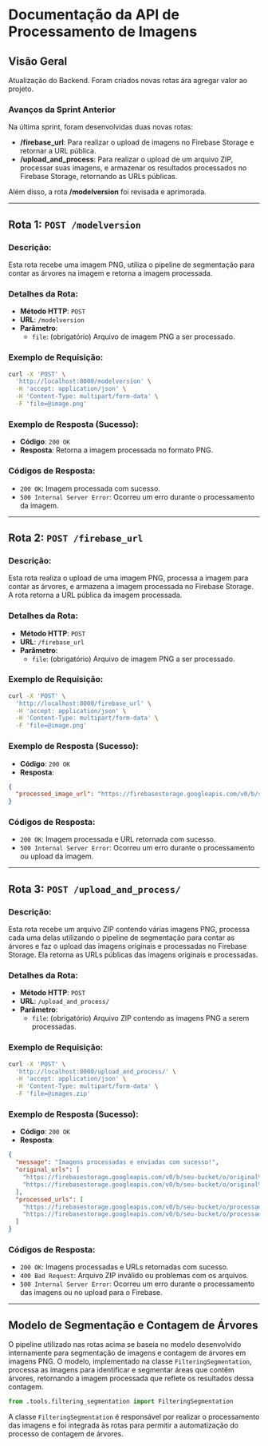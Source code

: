 # Documentação da API de Processamento de Imagens

## Visão Geral

Atualização do Backend. Foram criados novas rotas ára agregar valor ao projeto.

### Avanços da Sprint Anterior

Na última sprint, foram desenvolvidas duas novas rotas:
- **/firebase_url**: Para realizar o upload de imagens no Firebase Storage e retornar a URL pública.
- **/upload_and_process**: Para realizar o upload de um arquivo ZIP, processar suas imagens, e armazenar os resultados processados no Firebase Storage, retornando as URLs públicas.

Além disso, a rota **/modelversion** foi revisada e aprimorada.

---

## Rota 1: `POST /modelversion`

### Descrição:
Esta rota recebe uma imagem PNG, utiliza o pipeline de segmentação para contar as árvores na imagem e retorna a imagem processada.

### Detalhes da Rota:
- **Método HTTP**: `POST`
- **URL**: `/modelversion`
- **Parâmetro**:
  - `file`: (obrigatório) Arquivo de imagem PNG a ser processado.
  
### Exemplo de Requisição:
```bash
curl -X 'POST' \
  'http://localhost:8000/modelversion' \
  -H 'accept: application/json' \
  -H 'Content-Type: multipart/form-data' \
  -F 'file=@image.png'
```

### Exemplo de Resposta (Sucesso):
- **Código**: `200 OK`
- **Resposta**: Retorna a imagem processada no formato PNG.

### Códigos de Resposta:
- `200 OK`: Imagem processada com sucesso.
- `500 Internal Server Error`: Ocorreu um erro durante o processamento da imagem.

---

## Rota 2: `POST /firebase_url`

### Descrição:
Esta rota realiza o upload de uma imagem PNG, processa a imagem para contar as árvores, e armazena a imagem processada no Firebase Storage. A rota retorna a URL pública da imagem processada.

### Detalhes da Rota:
- **Método HTTP**: `POST`
- **URL**: `/firebase_url`
- **Parâmetro**:
  - `file`: (obrigatório) Arquivo de imagem PNG a ser processado.
  
### Exemplo de Requisição:
```bash
curl -X 'POST' \
  'http://localhost:8000/firebase_url' \
  -H 'accept: application/json' \
  -H 'Content-Type: multipart/form-data' \
  -F 'file=@image.png'
```

### Exemplo de Resposta (Sucesso):
- **Código**: `200 OK`
- **Resposta**: 
```json
{
  "processed_image_url": "https://firebasestorage.googleapis.com/v0/b/seu-bucket/o/processed%2Fimage.png?alt=media"
}
```

### Códigos de Resposta:
- `200 OK`: Imagem processada e URL retornada com sucesso.
- `500 Internal Server Error`: Ocorreu um erro durante o processamento ou upload da imagem.

---

## Rota 3: `POST /upload_and_process/`

### Descrição:
Esta rota recebe um arquivo ZIP contendo várias imagens PNG, processa cada uma delas utilizando o pipeline de segmentação para contar as árvores e faz o upload das imagens originais e processadas no Firebase Storage. Ela retorna as URLs públicas das imagens originais e processadas.

### Detalhes da Rota:
- **Método HTTP**: `POST`
- **URL**: `/upload_and_process/`
- **Parâmetro**:
  - `file`: (obrigatório) Arquivo ZIP contendo as imagens PNG a serem processadas.
  
### Exemplo de Requisição:
```bash
curl -X 'POST' \
  'http://localhost:8000/upload_and_process/' \
  -H 'accept: application/json' \
  -H 'Content-Type: multipart/form-data' \
  -F 'file=@images.zip'
```

### Exemplo de Resposta (Sucesso):
- **Código**: `200 OK`
- **Resposta**:
```json
{
  "message": "Imagens processadas e enviadas com sucesso!",
  "original_urls": [
    "https://firebasestorage.googleapis.com/v0/b/seu-bucket/o/original%2Fimage1.png?alt=media",
    "https://firebasestorage.googleapis.com/v0/b/seu-bucket/o/original%2Fimage2.png?alt=media"
  ],
  "processed_urls": [
    "https://firebasestorage.googleapis.com/v0/b/seu-bucket/o/processada%2Fimage1.png?alt=media",
    "https://firebasestorage.googleapis.com/v0/b/seu-bucket/o/processada%2Fimage2.png?alt=media"
  ]
}
```

### Códigos de Resposta:
- `200 OK`: Imagens processadas e URLs retornadas com sucesso.
- `400 Bad Request`: Arquivo ZIP inválido ou problemas com os arquivos.
- `500 Internal Server Error`: Ocorreu um erro durante o processamento das imagens ou no upload para o Firebase.

---

## Modelo de Segmentação e Contagem de Árvores

O pipeline utilizado nas rotas acima se baseia no modelo desenvolvido internamente para segmentação de imagens e contagem de árvores em imagens PNG. O modelo, implementado na classe `FilteringSegmentation`, processa as imagens para identificar e segmentar áreas que contêm árvores, retornando a imagem processada que reflete os resultados dessa contagem.

```python
from .tools.filtering_segmentation import FilteringSegmentation
```

A classe `FilteringSegmentation` é responsável por realizar o processamento das imagens e foi integrada às rotas para permitir a automatização do processo de contagem de árvores.